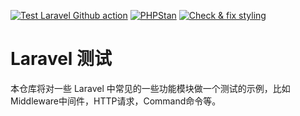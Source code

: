 [![Test Laravel Github action](https://github.com/curder/laravel-testing-demo/actions/workflows/run-test.yml/badge.svg?branch=master)](https://github.com/curder/laravel-testing-demo/actions/workflows/run-test.yml)
[![PHPStan](https://github.com/curder/laravel-testing-demo/actions/workflows/phpstan.yml/badge.svg?branch=master)](https://github.com/curder/laravel-testing-demo/actions/workflows/phpstan.yml)
[![Check & fix styling](https://github.com/curder/laravel-testing-demo/actions/workflows/php-cs-fixer.yml/badge.svg?branch=master)](https://github.com/curder/laravel-testing-demo/actions/workflows/php-cs-fixer.yml)


# Laravel 测试

本仓库将对一些 Laravel 中常见的一些功能模块做一个测试的示例，比如 Middleware中间件，HTTP请求，Command命令等。
